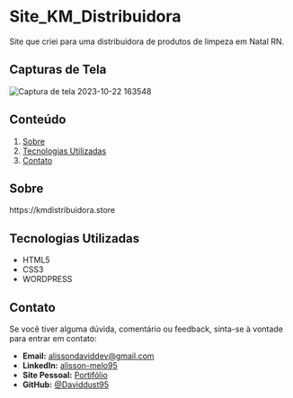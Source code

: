 # Site_KM_Distribuidora
<justify>
Site que criei para uma distribuidora de produtos de limpeza em Natal RN.
</justify>

## Capturas de Tela

![Captura de tela 2023-10-22 163548](https://github.com/Daviddust95/Site_KM_Distribuidora/assets/124353154/b91914c0-21c2-445b-bb5a-227c8459b788)

## Conteúdo
1. [Sobre](#sobre)
2. [Tecnologias Utilizadas](#tecnologias-utilizadas)
5. [Contato](#contato)

## Sobre
<justify>
https://kmdistribuidora.store
</justify>

## Tecnologias Utilizadas

- HTML5
- CSS3
- WORDPRESS
  
## Contato
Se você tiver alguma dúvida, comentário ou feedback, sinta-se à vontade para entrar em contato:

- **Email:** alissondaviddev@gmail.com
- **LinkedIn:** [alisson-melo95](https://www.linkedin.com/in/alisson-melo95/) 
- **Site Pessoal:** [Portifólio](https://alissondev.tech)
- **GitHub:** [@Daviddust95](https://github.com/Daviddust95)
